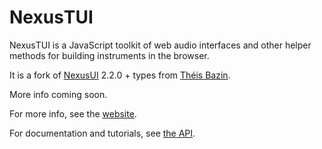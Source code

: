 # NexusΤUI

NexusΤUI is a JavaScript toolkit of web audio interfaces and other helper methods for building instruments in the browser.

It is a fork of [NexusUI](https://github.com/nexus-js/ui) 2.2.0 + types from [Théis Bazin](https://github.com/tbazin).

More info coming soon.

For more info, see the [website](http://nexus-js.github.io/ui/).

For documentation and tutorials, see [the API](http://nexus-js.github.io/ui/api/).
